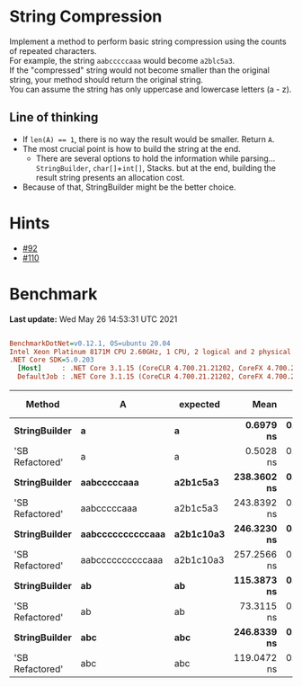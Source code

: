 ﻿# String Compression
Implement a method to perform basic string compression using the counts of repeated characters.  
For example, the string `aabcccccaaa` would become `a2blc5a3`.  
If the "compressed" string would not become smaller than the original string, your method should return 
the original string.  
You can assume the string has only uppercase and lowercase letters (a - z). 

## Line of thinking
- If `len(A) == 1`, there is no way the result would be smaller. Return `A`.
- The most crucial point is how to build the string at the end.
   - There are several options to hold the information while parsing... `StringBuilder`, `char[]`+`int[]`, Stacks. 
   but at the end, building the result string presents an allocation cost.
- Because of that, StringBuilder might be the better choice.


# Hints
- [#92](../../../hints.md#92)
- [#110](../../../hints.md#110)

# Benchmark

**Last update:** Wed May 26 14:53:31 UTC 2021

``` ini

BenchmarkDotNet=v0.12.1, OS=ubuntu 20.04
Intel Xeon Platinum 8171M CPU 2.60GHz, 1 CPU, 2 logical and 2 physical cores
.NET Core SDK=5.0.203
  [Host]     : .NET Core 3.1.15 (CoreCLR 4.700.21.21202, CoreFX 4.700.21.21402), X64 RyuJIT
  DefaultJob : .NET Core 3.1.15 (CoreCLR 4.700.21.21202, CoreFX 4.700.21.21402), X64 RyuJIT


```
|          Method |                A |  expected |        Mean |     Error |    StdDev |  Gen 0 | Gen 1 | Gen 2 | Allocated |
|---------------- |----------------- |---------- |------------:|----------:|----------:|-------:|------:|------:|----------:|
|   **StringBuilder** |                **a** |         **a** |   **0.6979 ns** | **0.0071 ns** | **0.0063 ns** |      **-** |     **-** |     **-** |         **-** |
| &#39;SB Refactored&#39; |                a |         a |   0.5028 ns | 0.0033 ns | 0.0031 ns |      - |     - |     - |         - |
|   **StringBuilder** |      **aabcccccaaa** |  **a2b1c5a3** | **238.3602 ns** | **0.4394 ns** | **0.4110 ns** | **0.0076** |     **-** |     **-** |     **144 B** |
| &#39;SB Refactored&#39; |      aabcccccaaa |  a2b1c5a3 | 243.8392 ns | 0.6603 ns | 0.6177 ns | 0.0076 |     - |     - |     144 B |
|   **StringBuilder** | **aabccccccccccaaa** | **a2b1c10a3** | **246.3230 ns** | **0.6602 ns** | **0.6175 ns** | **0.0081** |     **-** |     **-** |     **152 B** |
| &#39;SB Refactored&#39; | aabccccccccccaaa | a2b1c10a3 | 257.2566 ns | 0.2299 ns | 0.2038 ns | 0.0081 |     - |     - |     152 B |
|   **StringBuilder** |               **ab** |        **ab** | **115.3873 ns** | **0.1424 ns** | **0.1262 ns** | **0.0041** |     **-** |     **-** |      **80 B** |
| &#39;SB Refactored&#39; |               ab |        ab |  73.3115 ns | 0.6902 ns | 0.5764 ns | 0.0042 |     - |     - |      80 B |
|   **StringBuilder** |              **abc** |       **abc** | **246.8339 ns** | **0.3069 ns** | **0.2562 ns** | **0.0091** |     **-** |     **-** |     **176 B** |
| &#39;SB Refactored&#39; |              abc |       abc | 119.0472 ns | 0.2435 ns | 0.2278 ns | 0.0045 |     - |     - |      88 B |
